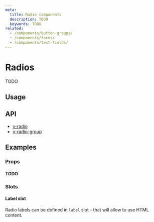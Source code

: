 ```yaml
---
meta:
  title: Radio components
  description: TODO
  keywords: TODO
related:
  - /components/button-groups/
  - /components/forms/
  - /components/text-fields/
---
```


# Radios

TODO

<entry-ad />

## Usage

<example file="v-radio/usage" />

## API

- [v-radio](../../api/v-radio)
- [v-radio-group](../../api/v-radio-group)

## Examples

### Props

#### TODO

### Slots

#### Label slot

Radio labels can be defined in `label` slot - that will allow to use HTML content.

<example file="v-radio/slot-label" />

<backmatter />

